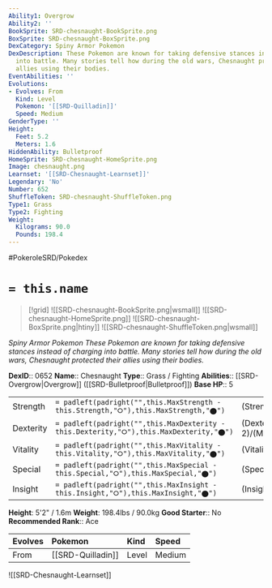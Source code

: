```yaml
---
Ability1: Overgrow
Ability2: ''
BookSprite: SRD-chesnaught-BookSprite.png
BoxSprite: SRD-chesnaught-BoxSprite.png
DexCategory: Spiny Armor Pokemon
DexDescription: These Pokemon are known for taking defensive stances instead of charging
  into battle. Many stories tell how during the old wars, Chesnaught protected their
  allies using their bodies.
EventAbilities: ''
Evolutions:
- Evolves: From
  Kind: Level
  Pokemon: '[[SRD-Quilladin]]'
  Speed: Medium
GenderType: ''
Height:
  Feet: 5.2
  Meters: 1.6
HiddenAbility: Bulletproof
HomeSprite: SRD-chesnaught-HomeSprite.png
Image: chesnaught.png
Learnset: '[[SRD-Chesnaught-Learnset]]'
Legendary: 'No'
Number: 652
ShuffleToken: SRD-chesnaught-ShuffleToken.png
Type1: Grass
Type2: Fighting
Weight:
  Kilograms: 90.0
  Pounds: 198.4
---
```


#PokeroleSRD/Pokedex

# `= this.name`

> [!grid]
> ![[SRD-chesnaught-BookSprite.png|wsmall]]
> ![[SRD-chesnaught-HomeSprite.png]]
> ![[SRD-chesnaught-BoxSprite.png|htiny]]
> ![[SRD-chesnaught-ShuffleToken.png|wsmall]]


*Spiny Armor Pokemon*
*These Pokemon are known for taking defensive stances instead of charging into battle. Many stories tell how during the old wars, Chesnaught protected their allies using their bodies.*

**DexID**:: 0652
**Name**:: Chesnaught
**Type**:: Grass / Fighting
**Abilities**:: [[SRD-Overgrow|Overgrow]] ([[SRD-Bulletproof|Bulletproof]])
**Base HP**:: 5

|           |                                                                                        |                                          |
| --------- | -------------------------------------------------------------------------------------- | ---------------------------------------- |
| Strength  | `= padleft(padright("",this.MaxStrength - this.Strength,"⭘"),this.MaxStrength,"⬤")`    | (Strength::3)/(MaxStrength::6)   |
| Dexterity | `= padleft(padright("",this.MaxDexterity - this.Dexterity,"⭘"),this.MaxDexterity,"⬤")` | (Dexterity:: 2)/(MaxDexterity::4) |
| Vitality  | `= padleft(padright("",this.MaxVitality - this.Vitality,"⭘"),this.MaxVitality,"⬤")`    | (Vitality::3)/(MaxVitality::7)   |
| Special   | `= padleft(padright("",this.MaxSpecial - this.Special,"⭘"),this.MaxSpecial,"⬤")`       | (Special::2)/(MaxSpecial::5)     |
| Insight   | `= padleft(padright("",this.MaxInsight - this.Insight,"⭘"),this.MaxInsight,"⬤")`       | (Insight::2)/(MaxInsight::5)     |

**Height**: 5'2" / 1.6m
**Weight**: 198.4lbs / 90.0kg
**Good Starter**:: No
**Recommended Rank**:: Ace

| Evolves   | Pokemon           | Kind   | Speed   |
|:----------|:------------------|:-------|:--------|
| From      | [[SRD-Quilladin]] | Level  | Medium  |

![[SRD-Chesnaught-Learnset]]